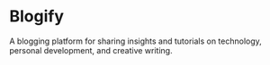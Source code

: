 # Blogify
 A blogging platform for sharing insights and tutorials on technology, personal development, and creative writing.
